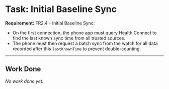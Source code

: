 # Task: Initial Baseline Sync

**Requirement:** FR2.4 - Initial Baseline Sync:
*   On the first connection, the phone app must query Health Connect to find the last known sync time from all trusted sources.
*   The phone must then request a batch sync from the watch for all data recorded after this `lastKnownTime` to prevent double-counting.

---

## Work Done

*No work done yet.*
